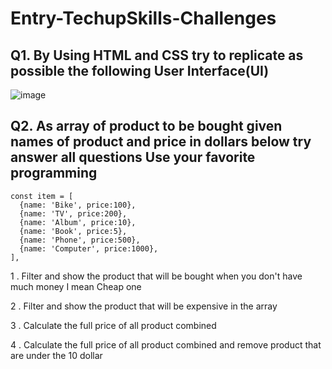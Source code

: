 # Entry-TechupSkills-Challenges

## Q1. By Using HTML and CSS try to replicate as possible the following User Interface(UI)

![image](https://user-images.githubusercontent.com/53573955/207614676-868c4cb0-c3cd-40fa-978e-22981e621fc5.png)


## Q2. As array of product to be bought given names of product and price in dollars below try answer all questions Use your favorite programming
<pre><code>const item = [ 
  {name: 'Bike', price:100},
  {name: 'TV', price:200},
  {name: 'Album', price:10},
  {name: 'Book', price:5},
  {name: 'Phone', price:500},
  {name: 'Computer', price:1000}, 
],</code></pre>

1 . Filter and show the product that will be bought when you don't have much money I mean Cheap one

2 . Filter and show the product that will be expensive in the array

3 . Calculate the full price of all product combined

4 . Calculate the full price of all product combined and remove product that are under the 10 dollar
